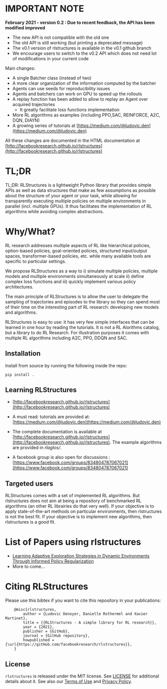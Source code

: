 # IMPORTANT NOTE

**February 2021 - version 0.2 : Due to recent feedback, the API has been modified improved**

* The new API is not compatible with the old one
* The old API is still working (but printing a deprecated message)
* The v0.1 version of rlstructures is available in the v0.1 github branch
* We encourage users to switch to the v0.2 API which does not need lot of modifications in your current code

Main changes:
* A single Batcher class (instead of two)
* A more clear organization of the information computed by the batcher
* Agents can use seeds for reproducibility issues
* Agents and batchers can work on GPU to speed up the rollouts
* A replay function has been added to allow to replay an Agent over acquired trajectories
  * It greatly facilitate loss functions implementation
* More RL algorithms as examples (including PPO,SAC, REINFORCE, A2C, DQN, DIAYN)
* A growing series of tutorials at [https://medium.com/@ludovic.den](https://medium.com/@ludovic.den)

All these changes are documented in the HTML documentation at [http://facebookresearch.github.io/rlstructures](http://facebookresearch.github.io/rlstructures)


# TL;DR

TL;DR: RLStructures is a lightweight Python library that provides simple APIs as well as data structures that make as few assumptions as possible about the structure of your agent or your task, while allowing for transparently executing multiple policies on multiple environments in parallel (incl. multiple GPUs). It thus facilitates the implementation of RL algorithms while avoiding complex abstractions.

# Why/What?

RL research addresses multiple aspects of RL like hierarchical policies, option-based policies, goal-oriented policies, structured input/output spaces, transformer-based policies, etc. while many available tools are specific to particular settings.

We propose RLStructures as a way to i) simulate multiple policies, multiple models and multiple environments simultaneously at scale ii) define complex loss functions and iii) quickly implement various policy architectures.

The main principle of RLStructures is to allow the user to delegate the sampling of trajectories and episodes to the library so they can spend most of their time on the interesting part of RL research: developing new models and algorithms.

RLStructures is easy to use: it has very few simple interfaces that can be learned in one hour by reading the tutorials. It is not a RL Alorithms catalog, but a library to do RL Research. For illustration purposes it comes with multiple RL algorithms including A2C, PPO, DDQN and SAC.

## Installation

Install from source by running the following inside the repo:
```
pip install .
```

## Learning RLStructures

* [http://facebookresearch.github.io/rlstructures](http://facebookresearch.github.io/rlstructures)

* A must read: tutorials are provided at: [https://medium.com/@ludovic.den](https://medium.com/@ludovic.den)

* The complete documentation is available at [http://facebookresearch.github.io/rlstructures](http://facebookresearch.github.io/rlstructures). The example algorithms are provided in *rlaglos/*.

* A facebook group is also open for discussions : [https://www.facebook.com/groups/834804787067021](https://www.facebook.com/groups/834804787067021)

## Targeted users

RLStructures comes with a set of implemented RL algorithms. But rlstructures does not aim at being a repository of benchmarked RL algorithms (an other RL librairies do that very well). If your objective is to apply state-of-the-art methods on particular environments, then rlstructures is not the best fit. If your objective is to implement new algorithms, then rlstructures is a good fit.

# List of Papers using rlstructures

* [Learning Adaptive Exploration Strategies in Dynamic Environments Through Informed Policy Regularization](https://arxiv.org/abs/2005.02934)
* More to come...


# Citing RLStructures

Please use this bibtex if you want to cite this repository in your publications:

```
    @misc{rlstructures,
        author = {Ludovic Denoyer, Danielle Rothermel and Xavier Martinet},
        title = {{RLStructures - A simple library for RL research}},
        year = {2021},
        publisher = {GitHub},
        journal = {GitHub repository},
        howpublished = {\url{https://gitHub.com/facebookresearch/rlstructures}},
    }

```

## License

`rlstructures` is released under the MIT license. See [LICENSE](LICENSE) for additional details about it.
See also our [Terms of Use](https://opensource.facebook.com/legal/terms) and [Privacy Policy](https://opensource.facebook.com/legal/privacy).
